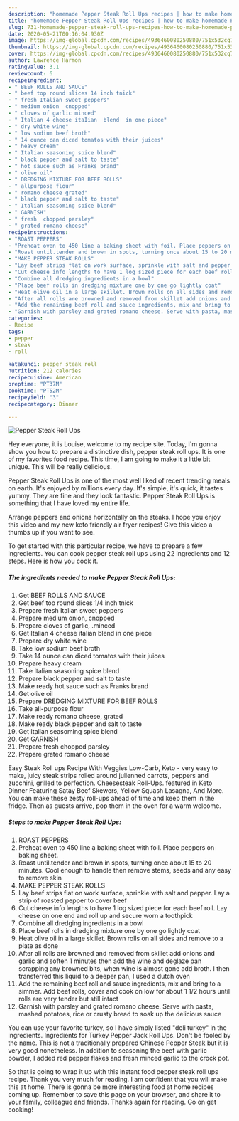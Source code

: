 ```yaml
---
description: "homemade Pepper Steak Roll Ups recipes | how to make homemade Pepper Steak Roll Ups"
title: "homemade Pepper Steak Roll Ups recipes | how to make homemade Pepper Steak Roll Ups"
slug: 731-homemade-pepper-steak-roll-ups-recipes-how-to-make-homemade-pepper-steak-roll-ups
date: 2020-05-21T00:16:04.930Z
image: https://img-global.cpcdn.com/recipes/4936460080250880/751x532cq70/pepper-steak-roll-ups-recipe-main-photo.jpg
thumbnail: https://img-global.cpcdn.com/recipes/4936460080250880/751x532cq70/pepper-steak-roll-ups-recipe-main-photo.jpg
cover: https://img-global.cpcdn.com/recipes/4936460080250880/751x532cq70/pepper-steak-roll-ups-recipe-main-photo.jpg
author: Lawrence Harmon
ratingvalue: 3.1
reviewcount: 6
recipeingredient:
- " BEEF ROLLS AND SAUCE"
- " beef top round slices 14 inch tnick"
- " fresh Italian sweet peppers"
- " medium onion  cnopped"
- " cloves of garlic minced"
- " Italian 4 cheese itaIian  blend  in one piece"
- " dry white wine"
- " low sodium beef broth"
- " 14 ounce can diced tomatos with their juices"
- " heavy cream"
- " Italian seasoning spice blend"
- " black pepper and salt to taste"
- " hot sauce such as Franks brand"
- " olive oil"
- " DREDGING MIXTURE FOR BEEF ROLLS"
- " allpurpose flour"
- " romano cheese grated"
- " black pepper and salt to taste"
- " Italian seasoming spice blend"
- " GARNISH"
- " fresh  chopped parsley"
- " grated romano cheese"
recipeinstructions:
- "ROAST PEPPERS"
- "Preheat oven to 450 line a baking sheet with foil. Place peppers on baking sheet."
- "Roast until.tender and brown in spots, turning once about 15 to 20 minutes. Cool enough to handle then remove stems, seeds and any easy to remove skin"
- "MAKE PEPPER STEAK ROLLS"
- "Lay beef strips flat on work surface, sprinkle with salt and pepper. Lay a strip of roasted pepper to cover beef"
- "Cut cheese info lengths to have 1 log sized piece for each beef roll. Lay cheese on one end and roll up and secure worn a toothpick"
- "Combine all dredging ingredients in a bowl"
- "Place beef rolls in dredging mixture one by one go lightly coat"
- "Heat olive oil in a large skillet. Brown rolls on all sides and remove to a plate as done"
- "After all rolls are browned and removed from skillet add onions and garlic and soften 1 minutes then add the wine and deglaze pan scrapping any browned bits, when wine is almost gone add broth. I then transferred this liquid to a deeper pan, I used a dutch oven"
- "Add the remaining beef roll and sauce ingredients, mix and bring to a simmer. Add beef rolls, cover and cook on low for about 1 1/2 hours until rolls are very tender but still intact"
- "Garnish with parsley and grated romano cheese. Serve with pasta, mashed potatoes, rice or crusty bread to soak up the delicious sauce"
categories:
- Recipe
tags:
- pepper
- steak
- roll

katakunci: pepper steak roll 
nutrition: 212 calories
recipecuisine: American
preptime: "PT37M"
cooktime: "PT52M"
recipeyield: "3"
recipecategory: Dinner

---
```



![Pepper Steak Roll Ups](https://img-global.cpcdn.com/recipes/4936460080250880/751x532cq70/pepper-steak-roll-ups-recipe-main-photo.jpg)

Hey everyone, it is Louise, welcome to my recipe site. Today, I'm gonna show you how to prepare a distinctive dish, pepper steak roll ups. It is one of my favorites food recipe. This time, I am going to make it a little bit unique. This will be really delicious.

Pepper Steak Roll Ups is one of the most well liked of recent trending meals on earth. It's enjoyed by millions every day. It's simple, it's quick, it tastes yummy. They are fine and they look fantastic. Pepper Steak Roll Ups is something that I have loved my entire life.

Arrange peppers and onions horizontally on the steaks. I hope you enjoy this video and my new keto friendly air fryer recipes! Give this video a thumbs up if you want to see.


To get started with this particular recipe, we have to prepare a few ingredients. You can cook pepper steak roll ups using 22 ingredients and 12 steps. Here is how you cook it.

<!--inarticleads1-->

##### The ingredients needed to make Pepper Steak Roll Ups:

1. Get  BEEF ROLLS AND SAUCE
1. Get  beef top round slices 1/4 inch tnick
1. Prepare  fresh Italian sweet peppers
1. Prepare  medium onion,  cnopped
1. Prepare  cloves of garlic, .minced
1. Get  Italian 4 cheese itaIian  blend  in one piece
1. Prepare  dry white wine
1. Take  low sodium beef broth
1. Take  14 ounce can diced tomatos with their juices
1. Prepare  heavy cream
1. Take  Italian seasoning spice blend
1. Prepare  black pepper and salt to taste
1. Make ready  hot sauce such as Franks brand
1. Get  olive oil
1. Prepare  DREDGING MIXTURE FOR BEEF ROLLS
1. Take  all-purpose flour
1. Make ready  romano cheese, grated
1. Make ready  black pepper and salt to taste
1. Get  Italian seasoming spice blend
1. Get  GARNISH
1. Prepare  fresh  chopped parsley
1. Prepare  grated romano cheese


Easy Steak Roll ups Recipe With Veggies Low-Carb, Keto - very easy to make, juicy steak strips rolled around julienned carrots, peppers and zucchini, grilled to perfection. Cheesesteak Roll-Ups. featured in Keto Dinner Featuring Satay Beef Skewers, Yellow Squash Lasagna, And More. You can make these zesty roll-ups ahead of time and keep them in the fridge. Then as guests arrive, pop them in the oven for a warm welcome. 

<!--inarticleads2-->

##### Steps to make Pepper Steak Roll Ups:

1. ROAST PEPPERS
1. Preheat oven to 450 line a baking sheet with foil. Place peppers on baking sheet.
1. Roast until.tender and brown in spots, turning once about 15 to 20 minutes. Cool enough to handle then remove stems, seeds and any easy to remove skin
1. MAKE PEPPER STEAK ROLLS
1. Lay beef strips flat on work surface, sprinkle with salt and pepper. Lay a strip of roasted pepper to cover beef
1. Cut cheese info lengths to have 1 log sized piece for each beef roll. Lay cheese on one end and roll up and secure worn a toothpick
1. Combine all dredging ingredients in a bowl
1. Place beef rolls in dredging mixture one by one go lightly coat
1. Heat olive oil in a large skillet. Brown rolls on all sides and remove to a plate as done
1. After all rolls are browned and removed from skillet add onions and garlic and soften 1 minutes then add the wine and deglaze pan scrapping any browned bits, when wine is almost gone add broth. I then transferred this liquid to a deeper pan, I used a dutch oven
1. Add the remaining beef roll and sauce ingredients, mix and bring to a simmer. Add beef rolls, cover and cook on low for about 1 1/2 hours until rolls are very tender but still intact
1. Garnish with parsley and grated romano cheese. Serve with pasta, mashed potatoes, rice or crusty bread to soak up the delicious sauce


You can use your favorite turkey, so I have simply listed &#34;deli turkey&#34; in the ingredients. Ingredients for Turkey Pepper Jack Roll Ups. Don&#39;t be fooled by the name. This is not a traditionally prepared Chinese Pepper Steak but it is very good nonetheless. In addition to seasoning the beef with garlic powder, I added red pepper flakes and fresh minced garlic to the crock pot. 

So that is going to wrap it up with this instant food pepper steak roll ups recipe. Thank you very much for reading. I am confident that you will make this at home. There is gonna be more interesting food at home recipes coming up. Remember to save this page on your browser, and share it to your family, colleague and friends. Thanks again for reading. Go on get cooking!
